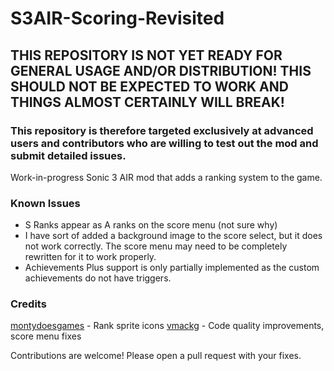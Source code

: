 # S3AIR-Scoring-Revisited

## THIS REPOSITORY IS NOT YET READY FOR GENERAL USAGE AND/OR DISTRIBUTION! THIS SHOULD NOT BE EXPECTED TO WORK AND THINGS ALMOST CERTAINLY WILL BREAK!
### This repository is therefore targeted exclusively at advanced users and contributors who are willing to test out the mod and submit detailed issues.

Work-in-progress Sonic 3 AIR mod that adds a ranking system to the game.

### Known Issues

 - S Ranks appear as A ranks on the score menu (not sure why)
 - I have sort of added a background image to the score select, but it does not work correctly. The score menu may need to be completely rewritten for it to work properly.
 - Achievements Plus support is only partially implemented as the custom achievements do not have triggers.

### Credits
[montydoesgames](https://github.com/montydoesgames) - Rank sprite icons
[vmackg](https://github.com/vmackg) - Code quality improvements, score menu fixes

Contributions are welcome! Please open a pull request with your fixes.
